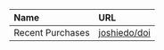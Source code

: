 
| Name                       | URL                                                                                                               |
| :------------------------- | :-------------------------------------------------------------------------------------------------------------------- |
| Recent Purchases                        | [joshiedo/doi](https://api.thegraph.com/subgraphs/name/joshiedo/doi) |

